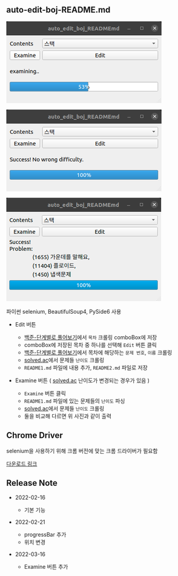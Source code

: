 ## auto-edit-boj-README.md


![preview3](./preview3.png)

![preview4](./preview4.png)

![preview2](./preview2.png)

파이썬 selenium, BeautifulSoup4, PySide6 사용

* Edit 버튼
  - [백준-단계별로 풀어보기](https://www.acmicpc.net/step)에서 `목차` 크롤링 comboBox에 저장
  - comboBox에 저장된 목차 중 하나를 선택해 `Edit` 버튼 클릭
  - [백준-단계별로 풀어보기](https://www.acmicpc.net/step)에서 목차에 해당하는 `문제 번호`, `이름` 크롤링
  - [solved.ac](https://solved.ac)에서 문제들 `난이도` 크롤링
  - `README1.md` 파일에 내용 추가, `README2.md` 파일로 저장

* Examine 버튼 ( [solved.ac](https://solved.ac) 난이도가 변경되는 경우가 있음 )
  - `Examine` 버튼 클릭
  - `README1.md` 파일에 있는 문제들의 `난이도` 파싱
  - [solved.ac](https://solved.ac)에서 문제들 `난이도` 크롤링
  - 둘을 비교해 다르면 위 사진과 같이 출력

## Chrome Driver

selenium을 사용하기 위해 크롬 버전에 맞는 크롬 드라이버가 필요함

[다운로드 링크](https://sites.google.com/chromium.org/driver) 

## Release Note

* 2022-02-16
  * 기본 기능

* 2022-02-21
  * progressBar 추가
  * 위치 변경

* 2022-03-16
  * Examine 버튼 추가
